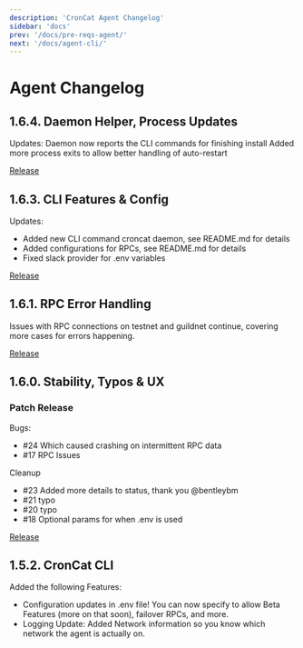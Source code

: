 ```yaml
---
description: 'CronCat Agent Changelog'
sidebar: 'docs'
prev: '/docs/pre-reqs-agent/'
next: '/docs/agent-cli/'
---
```


# Agent Changelog

## 1.6.4. Daemon Helper, Process Updates

Updates:
Daemon now reports the CLI commands for finishing install
Added more process exits to allow better handling of auto-restart

[Release](https://github.com/Cron-Near/croncat/releases/tag/1.6.4)

## 1.6.3. CLI Features & Config

Updates:
- Added new CLI command croncat daemon, see README.md for details
- Added configurations for RPCs, see README.md for details
- Fixed slack provider for .env variables

[Release](https://github.com/Cron-Near/croncat/releases/tag/1.6.3)

## 1.6.1. RPC Error Handling

Issues with RPC connections on testnet and guildnet continue, covering more cases for errors happening.

[Release](https://github.com/Cron-Near/croncat/releases/tag/1.6.1)

## 1.6.0. Stability, Typos & UX

### Patch Release

Bugs:
- #24 Which caused crashing on intermittent RPC data
- #17 RPC Issues

Cleanup
- #23 Added more details to status, thank you @bentleybm
- #21 typo
- #20 typo
- #18 Optional params for when .env is used

[Release](https://github.com/Cron-Near/croncat/releases/tag/1.6.0)

## 1.5.2. CronCat CLI

Added the following Features:

- Configuration updates in .env file! You can now specify to allow Beta Features (more on that soon), failover RPCs, and more.
- Logging Update: Added Network information so you know which network the agent is actually on.
